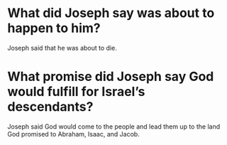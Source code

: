 # What did Joseph say was about to happen to him?

Joseph said that he was about to die.

# What promise did Joseph say God would fulfill for Israel’s descendants?

Joseph said God would come to the people and lead them up to the land God promised to Abraham, Isaac, and Jacob.
